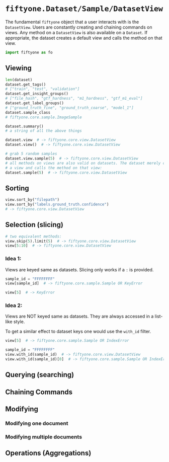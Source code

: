 # `fiftyone.Dataset/Sample/DatasetView`

The fundamental `fiftyone` object that a user interacts with is the
`DatasetView`. Users are constantly creating and chaining commands on views.
Any method on a `DatasetView` is also available on a `Dataset`. If appropriate,
the dataset creates a default view and calls the method on that view.

```python
import fiftyone as fo
```

## Viewing

```python
len(dataset)
dataset.get_tags()
# ["train", "test", "validation"]
dataset.get_insight_groups()
# ["file_hash", "gtf_hardness", "m1_hardness", "gtf_m1_eval"]
dataset.get_label_groups()
# ["ground_truth_fine", "ground_truth_coarse", "model_1"]
dataset.sample_class
# fiftyone.core.sample.ImageSample

dataset.summary()
# a string of all the above things

dataset.view  # -> fiftyone.core.view.DatasetView
dataset.view()  # -> fiftyone.core.view.DatasetView

# grab 5 random samples
dataset.view.sample(5)  # -> fiftyone.core.view.DatasetView
# all methods on views are also valid on datasets. The dataset merely creates
# a view and calls the method on that view:
dataset.sample(5)  # -> fiftyone.core.view.DatasetView
```

## Sorting

```python
view.sort_by("filepath")
view.sort_by("labels.ground_truth.confidence")
# -> fiftyone.core.view.DatasetView
```

## Selection (slicing)

```python
# two equivalent methods:
view.skip(5).limit(5)  # -> fiftyone.core.view.DatasetView
view[5:10]  # -> fiftyone.core.view.DatasetView
```

### Idea 1:

Views are keyed same as datasets. Slicing only works if a `:` is provided.

```python
sample_id = "FFFFFFFF"
view[sample_id]  # -> fiftyone.core.sample.Sample OR KeyError

view[5]  # -> KeyError
```

### Idea 2:

Views are NOT keyed same as datasets. They are always accessed in a list-like
style.

To get a similar effect to dataset keys one would use the `with_id` filter.

```python
view[5]  # -> fiftyone.core.sample.Sample OR IndexError

sample_id = "FFFFFFFF"
view.with_id(sample_id)  # -> fiftyone.core.view.DatasetView
view.with_id(sample_id)[0]  # -> fiftyone.core.sample.Sample OR IndexError
```

## Querying (searching)

## Chaining Commands

## Modifying

### Modifying one document

### Modifying multiple documents

## Operations (Aggregations)
